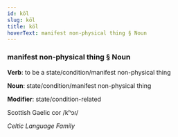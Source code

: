```yaml
---
id: köl
slug: köl
title: köl
hoverText: manifest non-physical thing § Noun
---
```


### manifest non-physical thing § Noun

**Verb**: to be a state/condition/manifest non-physical thing

**Noun**: state/condition/manifest non-physical thing

**Modifier**: state/condition-related

Scottish Gaelic cor /kʰɔɾ/

*Celtic Language Family*